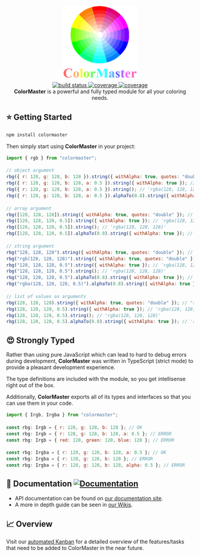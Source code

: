 <!-- markdownlint-disable no-inline-html -->
<!-- markdownlint-disable first-line-heading -->
<div align="center">
  <a href="https://github.com/lbragile/ColorMaster">
    <img src="public/logo.png" width="200" height="200" alt="ColorMaster Logo" />
  </a>
</div>

<div align="center">
  <a href="https://github.com/lbragile/ColorMaster/actions">
    <img alt="build status" src="https://img.shields.io/github/workflow/status/lbragile/ColorMaster/Testing?label=Build&logo=github&style=flat-square" />
  </a>
  <a href="https://app.codecov.io/gh/lbragile/ColorMaster/">
    <img alt="coverage" src="https://img.shields.io/codecov/c/github/lbragile/ColorMaster?label=Coverage&style=flat-square&logo=codecov" />
  </a>
  <a href="https://www.codefactor.io/repository/github/lbragile/colormaster">
    <img alt="coverage" src="https://img.shields.io/codefactor/grade/github/lbragile/ColorMaster/master?label=Code%20Quality&logo=codefactor&style=flat-square" />
  </a>
</div>

<div align="center">
  <strong>ColorMaster</strong> is a powerful and fully typed module for all your coloring needs.
</div>
<!-- markdownlint-enable first-line-heading -->
<!-- markdownlint-enable no-inline-html -->

## ⭐ Getting Started

```markdown
npm install colormaster
```

Then simply start using **ColorMaster** in your project:

```javascript
import { rgb } from "colormaster";

// object argument
rbg({ r: 128, g: 128, b: 128 }).string({ withAlpha: true, quotes: "double" }); // "rgba(128, 128, 128, 1)"
rbg({ r: 128, g: 128, b: 128, a: 0.5 }).string({ withAlpha: true }); // 'rgba(128, 128, 128, 0.5)' <-- note, single quote
rbg({ r: 128, g: 128, b: 128, a: 0.5 }).string(); // 'rgba(128, 128, 128)'
rbg({ r: 128, g: 128, b: 128, a: 0.5 }).alphaTo(0.8).string({ withAlpha: true }); // 'rgba(128, 128, 128, 0.8)'

// array argument
rbg([128, 128, 128]).string({ withAlpha: true, quotes: "double" }); // "rgba(128, 128, 128, 1)"
rbg([128, 128, 128, 0.5]).string({ withAlpha: true }); // 'rgba(128, 128, 128, 0.5)' <-- note, single quote
rbg([128, 128, 128, 0.5]).string(); // 'rgba(128, 128, 128)'
rbg([128, 128, 128, 0.5]).alphaTo(0.8).string({ withAlpha: true }); // 'rgba(128, 128, 128, 0.8)'

// string argument
rbg("128, 128, 128").string({ withAlpha: true, quotes: "double" }); // "rgba(128, 128, 128, 1)"
rbg("rgb(128, 128, 128)").string({ withAlpha: true, quotes: "double" }); // "rgba(128, 128, 128, 1)"
rbg("128, 128, 128, 0.5").string({ withAlpha: true }); // 'rgba(128, 128, 128, 0.5)' <-- note, single quote
rbg("128, 128, 128, 0.5").string(); // 'rgba(128, 128, 128)'
rbg("128, 128, 128, 0.5").alphaTo(0.8).string({ withAlpha: true }); // 'rgba(128, 128, 128, 0.8)'
rbg("rgba(128, 128, 128, 0.5)").alphaTo(0.8).string({ withAlpha: true }); // 'rgba(128, 128, 128, 0.8)'

// list of values as arguments
rbg(128, 128, 128).string({ withAlpha: true, quotes: "double" }); // "rgba(128, 128, 128, 1)"
rbg(128, 128, 128, 0.5).string({ withAlpha: true }); // 'rgba(128, 128, 128, 0.5)' <-- note, single quote
rbg(128, 128, 128, 0.5).string(); // 'rgba(128, 128, 128)'
rbg(128, 128, 128, 0.5).alphaTo(0.8).string({ withAlpha: true }); // 'rgba(128, 128, 128, 0.8)'
```

## 😍 Strongly Typed

Rather than using pure JavaScript which can lead to hard to debug errors during development, **ColorMaster** was written in TypeScript (strict mode) to provide a pleasant development experience.

The type definitions are included with the module, so you get intellisense right out of the box.

Additionally, **ColorMaster** exports all of its types and interfaces so that you can use them in your code.

```javascript
import { Irgb, Irgba } from "colormaster";

const rbg: Irgb = { r: 128, g: 128, b: 128 }; // OK
const rbg: Irgb = { r: 128, g: 128, b: 128, a: 0.5 }; // ERROR
const rbg: Irgb = { red: 128, green: 128, blue: 128 }; // ERROR

const rbg: Irgba = { r: 128, g: 128, b: 128, a: 0.5 }; // OK
const rbg: Irgba = { r: 128, g: 128, b: 128 }; // ERROR
const rbg: Irgba = { r: 128, g: 128, b: 128, alpha: 0.5 }; // ERROR
```

## 📕 Documentation [![Documentation](https://img.shields.io/badge/Documentation-available-brightgreen?style=flat-square&logo=github)](https://lbragile.github.io/ColorMaster/)

- API documentation can be found on [our documentation site](https://lbragile.github.io/ColorMaster/).
- A more in depth guide can be seen in [our Wikis](https://github.com/lbragile/ColorMaster/wiki).

## 📈 Overview

Visit our [automated Kanban](https://github.com/lbragile/ColorMaster/projects) for a detailed overview of the features/tasks that need to be added to ColorMaster in the near future.
